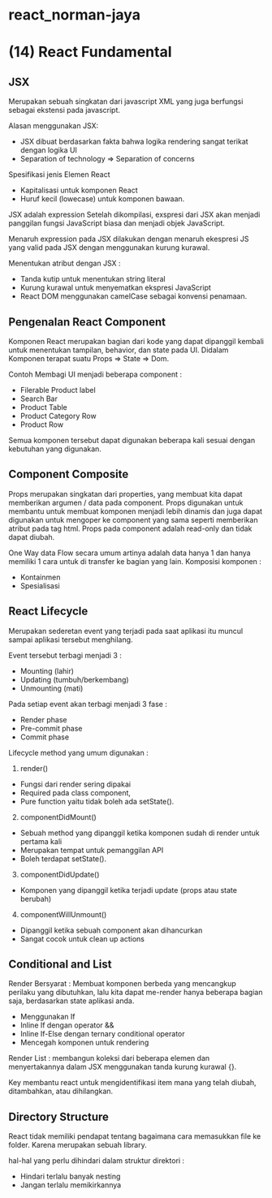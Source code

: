 # react_norman-jaya
# (14) React Fundamental

## JSX 
Merupakan sebuah singkatan dari javascript XML yang juga berfungsi sebagai ekstensi pada javascript.

Alasan menggunakan JSX:
- JSX dibuat berdasarkan fakta bahwa logika rendering sangat terikat dengan logika UI
- Separation of technology => Separation of concerns

Spesifikasi jenis Elemen React
-	Kapitalisasi untuk komponen React 
-	Huruf kecil (lowecase) untuk komponen bawaan.


JSX adalah expression Setelah dikompilasi, exspresi dari JSX akan menjadi panggilan fungsi JavaScript biasa dan menjadi objek JavaScript.

Menaruh expression pada JSX dilakukan dengan menaruh ekespresi JS yang valid pada JSX dengan menggunakan kurung kurawal.

Menentukan atribut dengan JSX : 
-	Tanda kutip untuk menentukan string literal
-	Kurung kurawal untuk menyematkan ekspresi JavaScript
-	React DOM menggunakan camelCase sebagai konvensi penamaan.

## Pengenalan React Component
Komponen React merupakan bagian dari kode yang dapat dipanggil kembali untuk menentukan tampilan, behavior, dan state pada UI. Didalam Komponen terapat suatu Props => State => Dom.

Contoh Membagi UI menjadi beberapa component :
-	Filerable Product label
-	Search Bar
-	Product Table
-	Product Category Row
-	Product Row

Semua komponen tersebut dapat digunakan beberapa kali sesuai dengan kebutuhan yang digunakan.

## Component Composite
Props merupakan singkatan dari properties, yang membuat kita dapat memberikan argumen / data pada component. Props digunakan untuk membantu untuk membuat komponen menjadi lebih dinamis dan juga dapat digunakan untuk mengoper ke component yang sama seperti memberikan atribut pada tag html. Props pada component adalah read-only dan tidak dapat diubah.

One Way data Flow secara umum artinya adalah data hanya 1 dan hanya memiliki 1 cara untuk di transfer ke bagian yang lain.
Komposisi komponen :
-	Kontainmen
-	Spesialisasi

## React Lifecycle
Merupakan sederetan event yang terjadi pada saat aplikasi itu muncul sampai aplikasi tersebut menghilang. 

Event tersebut terbagi menjadi 3 :
-	Mounting (lahir)
-	Updating (tumbuh/berkembang)
-	Unmounting (mati)

Pada setiap event akan terbagi menjadi 3 fase :
-	Render phase
-	Pre-commit phase
-	Commit phase

Lifecycle method yang umum digunakan :
1.	render()
- Fungsi dari render sering dipakai 
- Required pada class component, 
- Pure function yaitu tidak boleh ada setState().

2.	componentDidMount()
- Sebuah method yang dipanggil ketika komponen sudah di render untuk pertama kali 
- Merupakan tempat untuk pemanggilan API 
- Boleh terdapat setState().

3.	componentDidUpdate()
- Komponen yang dipanggil ketika terjadi update (props atau state berubah)

4.	componentWillUnmount()
- Dipanggil ketika sebuah component akan dihancurkan 
- Sangat cocok untuk clean up actions

## Conditional and List
Render Bersyarat : Membuat komponen berbeda yang mencangkup perilaku yang dibutuhkan, lalu kita dapat me-render hanya beberapa bagian saja, berdasarkan state aplikasi anda.

-	Menggunakan If
-	Inline If dengan operator &&
-	Inline If-Else dengan ternary conditional operator
-	Mencegah komponen untuk rendering

Render List : membangun koleksi dari beberapa elemen dan menyertakannya dalam JSX menggunakan tanda kurung kurawal {}.

Key membantu react untuk mengidentifikasi item mana yang telah diubah, ditambahkan, atau dihilangkan.

## Directory Structure
React tidak memiliki pendapat tentang bagaimana cara memasukkan file ke folder. Karena merupakan sebuah library. 

hal-hal yang perlu dihindari dalam struktur direktori :
-	Hindari terlalu banyak nesting
-	Jangan terlalu memikirkannya

